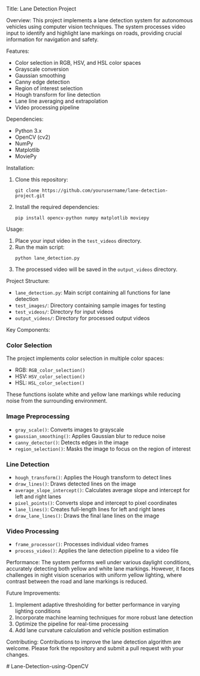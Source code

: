 Title: Lane Detection Project

Overview:
This project implements a lane detection system for autonomous vehicles using computer vision techniques. The system processes video input to identify and highlight lane markings on roads, providing crucial information for navigation and safety.

Features:
- Color selection in RGB, HSV, and HSL color spaces
- Grayscale conversion
- Gaussian smoothing
- Canny edge detection
- Region of interest selection
- Hough transform for line detection
- Lane line averaging and extrapolation
- Video processing pipeline

Dependencies:
- Python 3.x
- OpenCV (cv2)
- NumPy
- Matplotlib
- MoviePy

Installation:
1. Clone this repository:
   ```
   git clone https://github.com/yourusername/lane-detection-project.git
   ```
2. Install the required dependencies:
   ```
   pip install opencv-python numpy matplotlib moviepy
   ```

Usage:
1. Place your input video in the `test_videos` directory.
2. Run the main script:
   ```
   python lane_detection.py
   ```
3. The processed video will be saved in the `output_videos` directory.

Project Structure:
- `lane_detection.py`: Main script containing all functions for lane detection
- `test_images/`: Directory containing sample images for testing
- `test_videos/`: Directory for input videos
- `output_videos/`: Directory for processed output videos

Key Components:

### Color Selection
The project implements color selection in multiple color spaces:
- RGB: `RGB_color_selection()`
- HSV: `HSV_color_selection()`
- HSL: `HSL_color_selection()`

These functions isolate white and yellow lane markings while reducing noise from the surrounding environment.

### Image Preprocessing
- `gray_scale()`: Converts images to grayscale
- `gaussian_smoothing()`: Applies Gaussian blur to reduce noise
- `canny_detector()`: Detects edges in the image
- `region_selection()`: Masks the image to focus on the region of interest

### Line Detection
- `hough_transform()`: Applies the Hough transform to detect lines
- `draw_lines()`: Draws detected lines on the image
- `average_slope_intercept()`: Calculates average slope and intercept for left and right lanes
- `pixel_points()`: Converts slope and intercept to pixel coordinates
- `lane_lines()`: Creates full-length lines for left and right lanes
- `draw_lane_lines()`: Draws the final lane lines on the image

### Video Processing
- `frame_processor()`: Processes individual video frames
- `process_video()`: Applies the lane detection pipeline to a video file

Performance:
The system performs well under various daylight conditions, accurately detecting both yellow and white lane markings. However, it faces challenges in night vision scenarios with uniform yellow lighting, where contrast between the road and lane markings is reduced.

Future Improvements:
1. Implement adaptive thresholding for better performance in varying lighting conditions
2. Incorporate machine learning techniques for more robust lane detection
3. Optimize the pipeline for real-time processing
4. Add lane curvature calculation and vehicle position estimation

Contributing:
Contributions to improve the lane detection algorithm are welcome. Please fork the repository and submit a pull request with your changes.


#   L a n e - D e t e c t i o n - u s i n g - O p e n C V  
 